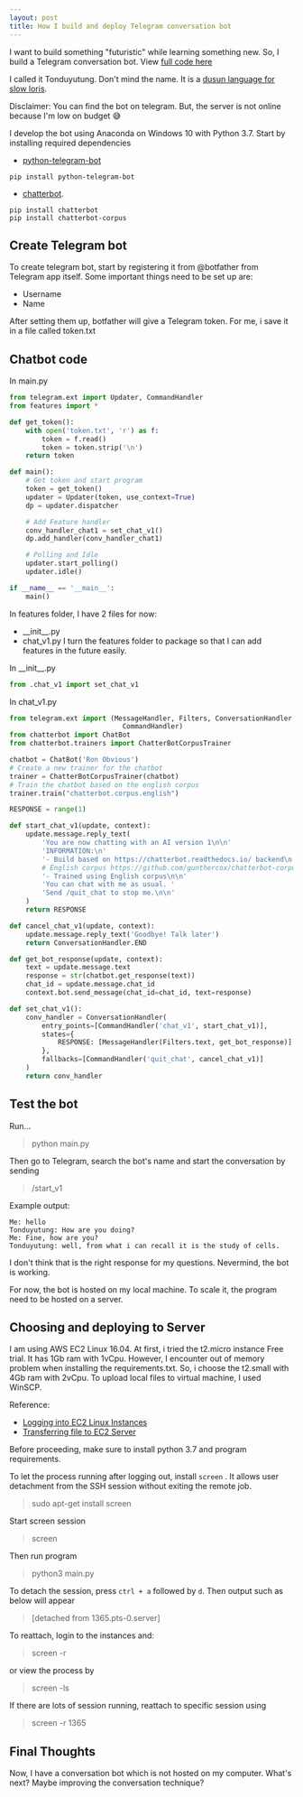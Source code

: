 ```yaml
---
layout: post
title: How I build and deploy Telegram conversation bot
---
```


I want to build something "futuristic" while learning something new. So, I build a Telegram conversation bot. View [full code here](https://github.com/devennn/tonduyutung-bot)

I called it Tonduyutung. Don't mind the name. It is a [dusun language for slow loris](https://glosbe.com/dtp/en/tonduyutung). 

Disclaimer: You can find the bot on telegram. But, the server is not online because I'm low on budget :sweat_smile:

I develop the bot using Anaconda on Windows 10 with Python 3.7. Start by installing required dependencies

- [python-telegram-bot](https://python-telegram-bot.readthedocs.io/en/stable/)

```
pip install python-telegram-bot
```

- [chatterbot](https://chatterbot.readthedocs.io/en/stable/). 

```
pip install chatterbot
pip install chatterbot-corpus
```

## Create Telegram bot

To create telegram bot, start by registering it from @botfather from Telegram app itself. Some important things need to be set up are:

- Username
- Name

After setting them up, botfather will give a Telegram token. For me, i save it in a file called token.txt


## Chatbot code

In main.py

```python
from telegram.ext import Updater, CommandHandler
from features import *

def get_token():
    with open('token.txt', 'r') as f:
        token = f.read()
        token = token.strip('\n')
    return token

def main():
    # Get token and start program
    token = get_token()
    updater = Updater(token, use_context=True)
    dp = updater.dispatcher

    # Add Feature handler
    conv_handler_chat1 = set_chat_v1()
    dp.add_handler(conv_handler_chat1)

    # Polling and Idle
    updater.start_polling()
    updater.idle()

if __name__ == '__main__':
    main()
```

In features folder, I have 2 files for now:
- \_\_init\_\_.py
- chat_v1.py
I turn the features folder to package so that I can add features in the future easily.

In \_\_init\_\_.py
```python
from .chat_v1 import set_chat_v1
```

In chat_v1.py
```python
from telegram.ext import (MessageHandler, Filters, ConversationHandler,
                            CommandHandler)
from chatterbot import ChatBot
from chatterbot.trainers import ChatterBotCorpusTrainer

chatbot = ChatBot('Ron Obvious')
# Create a new trainer for the chatbot
trainer = ChatterBotCorpusTrainer(chatbot)
# Train the chatbot based on the english corpus
trainer.train("chatterbot.corpus.english")

RESPONSE = range(1)

def start_chat_v1(update, context):
    update.message.reply_text(
        'You are now chatting with an AI version 1\n\n'
        'INFORMATION:\n'
        '- Build based on https://chatterbot.readthedocs.io/ backend\n'
        # English corpus https://github.com/gunthercox/chatterbot-corpus/
        '- Trained using English corpus\n\n'
        'You can chat with me as usual. '
        'Send /quit_chat to stop me.\n\n'
    )
    return RESPONSE

def cancel_chat_v1(update, context):
    update.message.reply_text('Goodbye! Talk later')
    return ConversationHandler.END

def get_bot_response(update, context):
    text = update.message.text
    response = str(chatbot.get_response(text))
    chat_id = update.message.chat_id
    context.bot.send_message(chat_id=chat_id, text=response)

def set_chat_v1():
    conv_handler = ConversationHandler(
        entry_points=[CommandHandler('chat_v1', start_chat_v1)],
        states={
            RESPONSE: [MessageHandler(Filters.text, get_bot_response)]
        },
        fallbacks=[CommandHandler('quit_chat', cancel_chat_v1)]
    )
    return conv_handler
```

## Test the bot

Run...
> python main.py

Then go to Telegram, search the bot's name and start the conversation by sending
> /start_v1

Example output:
```
Me: hello
Tonduyutung: How are you doing?
Me: Fine, how are you?
Tonduyutung: well, from what i can recall it is the study of cells.
```
I don't think that is the right response for my questions. Nevermind, the bot is working.

For now, the bot is hosted on my local machine. To scale it, the program need to be hosted on a server. 

## Choosing and deploying to Server

I am using AWS EC2 Linux 16.04. At first, i tried the t2.micro instance Free trial. It has 1Gb ram with 1vCpu. However, I encounter out of memory problem when installing the requirements.txt. So, i choose the t2.small with 4Gb ram with 2vCpu. To upload local files to virtual machine, I used WinSCP.

Reference:
- [Logging into EC2 Linux Instances](https://docs.aws.amazon.com/AWSEC2/latest/UserGuide/AccessingInstancesLinux.html)
- [Transferring file to EC2 Server](https://winscp.net/eng/docs/guide_amazon_ec2)

Before proceeding, make sure to install python 3.7 and program requirements.

To let the process running after logging out, install ```screen``` . It allows user detachment from the SSH session without exiting the remote job.
> sudo apt-get install screen

Start screen session
> screen

Then run program
> python3 main.py

To detach the session, press ```ctrl + a``` followed by ```d```.
Then output such as below will appear
> [detached from 1365.pts-0.server]

To reattach, login to the instances and:
> screen -r

or view the process by
> screen -ls

If there are lots of session running, reattach to specific session using
> screen -r 1365

## Final Thoughts

Now, I have a conversation bot which is not hosted on my computer. What's next? Maybe improving the conversation technique?
